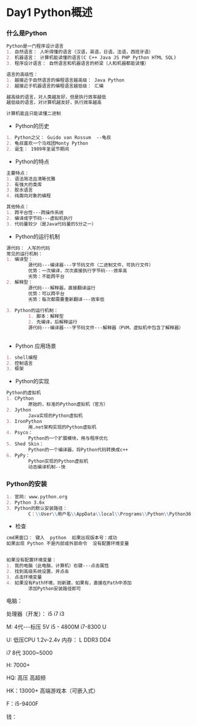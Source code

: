 # Day1 Python概述

### 什么是Python

~~~markdown
Python是一门程序设计语言
1. 自然语言： 人听得懂的语言（汉语，英语，日语，法语，西班牙语）
2. 机器语言： 计算机能读懂的语言(C C++ Java JS PHP Python HTML SQL)
3. 程序设计语言： 自然语言和机器语言的桥梁（人和机器都能读懂）

语言的高级性：
1. 越接近于自然语言的编程语言越高级： Java Python   
2. 越接近于机器语言的编程语言越低级： 汇编    

越高级的语言，对人类越友好，但是执行效率越低
越低级的语言，对计算机越友好，执行效率越高

计算机能且只能读懂二进制
~~~

* Python的历史

~~~markdown
1. Python之父： Guido van Rossum  --龟叔
2. 龟叔喜欢一个马戏团Monty Python 
2. 诞生： 1989年圣诞节期间
~~~

* Python的特点

~~~markdown
主要特点：
1. 语法简洁且清晰优雅
2. 有强大的类库
3. 胶水语言
4. 纯面向对象的编程

其他特点：
1. 跨平台性---跨操作系统
2. 编译成字节码---虚拟机执行
3. 代码量较少（是Java代码量的5分之一）
~~~

* Python的运行机制

~~~markdown
源代码： 人写的代码
常见的运行机制：
1. 编译型：
		源代码---编译器---字节码文件（二进制文件，可执行文件）
		优势：一次编译，次次直接执行字节码---效率高
		劣势：不能跨平台
2. 解释型：
		源代码---解释器，直接翻译运行
		优势：可以跨平台
		劣势：每次都需要重新翻译---效率低
		
3. Python的运行机制：
		1. 脚本：解释型
		2. 先编译，后解释运行
		源代码---编译器---字节码文件---解释器（PVM，虚拟机中包含了解释器）
		
~~~

* Python 应用场景

~~~markdown
1. shell编程
2. 控制语言
3. 框架 
~~~

* Python的实现

~~~markdown
Python的虚拟机
1. CPython  
		原始的，标准的Python虚拟机（官方）
2. Jython
		Java实现的Python虚拟机
3. IronPython
		用.net架构实现的Python虚拟机
4. Psyco：
		Python的一个扩展模块，用与程序优化
5. Shed Skin：
		Python的一个编译器，将Python代码转换成c++
6. PyPy：
		Python实现的Python虚拟机
		动态编译机制--快		
~~~

### Python的安装

~~~markdown
1. 官网: www.python.org
2. Python 3.6x 
3. Python的默认安装路径：
		C：\\User\\用户名\\AppData\\local\\Programs\\Python\\Python36
~~~

* 检查

~~~markdown
cmd黑窗口： 键入  python  如果出现版本号：成功
如果出现 Python 不是内部或外部命令  没有配置环境变量


如果没有配置环境变量：
1. 我的电脑（此电脑，计算机）右键---点击属性  
2. 找到高级系统设置，并点击
3. 点击环境变量
4. 如果没有Path环境，则新建，如果有，直接在Path中添加
		添加Python安装路径即可
~~~



电脑：

处理器（开发）：  i5  i7  i3     

M: 4代---标压  5V       i5 - 4800M        i7-8300 U  

U:  低压CPU  1.2v-2.4v    内存： L DDR3  DD4

i7 8代   3000~5000 

H:  7000+ 

HQ:  高压     高超频 

HK：13000+   高端游戏本（可嵌入式）

F：i5-9400F   

钱：























